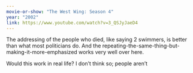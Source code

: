 ```yaml
---
movie-or-show: "The West Wing: Season 4"
year: "2002"
link: https://www.youtube.com/watch?v=3_QSJyJaeD4
---
```


The addressing of the people who died, like saying 2 swimmers, is better than what most politicians do. And the repeating-the-same-thing-but-making-it-more-emphasized works very well over here.

Would this work in real life? I don’t think so; people aren’t 